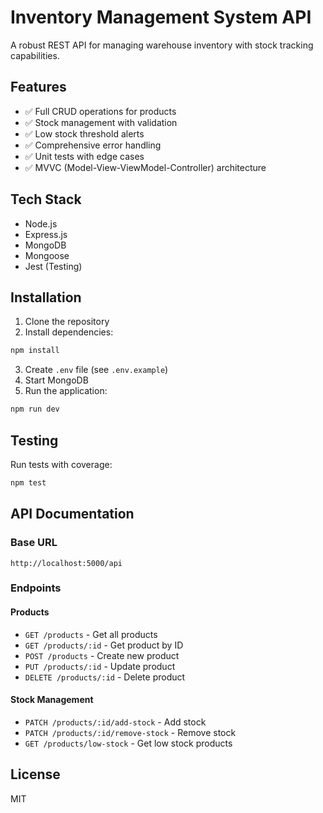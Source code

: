 # Inventory Management System API

A robust REST API for managing warehouse inventory with stock tracking capabilities.

## Features

- ✅ Full CRUD operations for products
- ✅ Stock management with validation
- ✅ Low stock threshold alerts
- ✅ Comprehensive error handling
- ✅ Unit tests with edge cases
- ✅ MVVC (Model-View-ViewModel-Controller) architecture

## Tech Stack

- Node.js
- Express.js
- MongoDB
- Mongoose
- Jest (Testing)

## Installation

1. Clone the repository
2. Install dependencies:
```bash
npm install
```

3. Create `.env` file (see `.env.example`)
4. Start MongoDB
5. Run the application:
```bash
npm run dev
```

## Testing

Run tests with coverage:
```bash
npm test
```

## API Documentation

### Base URL
```
http://localhost:5000/api
```

### Endpoints

#### Products
- `GET /products` - Get all products
- `GET /products/:id` - Get product by ID
- `POST /products` - Create new product
- `PUT /products/:id` - Update product
- `DELETE /products/:id` - Delete product

#### Stock Management
- `PATCH /products/:id/add-stock` - Add stock
- `PATCH /products/:id/remove-stock` - Remove stock
- `GET /products/low-stock` - Get low stock products

## License

MIT